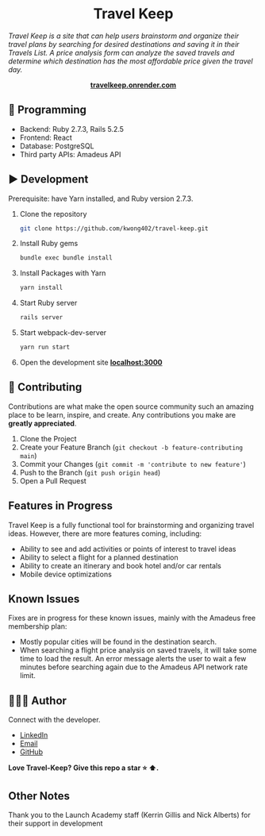 <h1 align="center">Travel Keep</h1>

<i>Travel Keep is a site that can help users brainstorm and organize their travel plans by searching for desired destinations and saving it in their Travels List. A price analysis form can analyze the saved travels and determine which destination has the most affordable price given the travel day.</i>
<br>

</p>

<p align="center">
  <a href="https://travelkeep.onrender.com"><strong>travelkeep.onrender.com</strong></a>
  <br>
</p>

## 🚀 Programming

- Backend: Ruby 2.7.3, Rails 5.2.5
- Frontend: React
- Database: PostgreSQL
- Third party APIs: Amadeus API

## ▶️ Development
Prerequisite: have Yarn installed, and Ruby version 2.7.3.

1. Clone the repository
    ```sh
    git clone https://github.com/kwong402/travel-keep.git
    ```
    
2. Install Ruby gems
    ```sh
    bundle exec bundle install
    ```
    
3. Install Packages with Yarn
    ```sh
    yarn install
    ```
    
4. Start Ruby server
    ```sh
    rails server
    ```
    
5. Start webpack-dev-server
    ```sh
    yarn run start
    ```
    
6. Open the development site **[localhost:3000](http://localhost:3000)**
    
## 🤝 Contributing

Contributions are what make the open source community such an amazing place to be learn, inspire, and create.
Any contributions you make are **greatly appreciated**.

1. Clone the Project
2. Create your Feature Branch (`git checkout -b feature-contributing main`)
3. Commit your Changes (`git commit -m 'contribute to new feature'`)
4. Push to the Branch (`git push origin head`)
5. Open a Pull Request

## Features in Progress

Travel Keep is a fully functional tool for brainstorming and organizing travel ideas. However, there are more features coming, including:

- Ability to see and add activities or points of interest to travel ideas
- Ability to select a flight for a planned destination
- Ability to create an itinerary and book hotel and/or car rentals
- Mobile device optimizations

## Known Issues

Fixes are in progress for these known issues, mainly with the Amadeus free membership plan:

- Mostly popular cities will be found in the destination search.
- When searching a flight price analysis on saved travels, it will take some time to load the result. An error message alerts the user to wait a few minutes before searching again due to the Amadeus API network rate limit.

## 👩🏻‍💻 Author

Connect with the developer.

- [LinkedIn][linkedin]
- [Email][email]
- [GitHub][github]

**Love Travel-Keep? Give this repo a star :star: :arrow_up:.**

[linkedin]: https://www.linkedin.com/in/kwong402/
[email]: mailto:kwong402@gmail.com
[github]: https://github.com/kwong402

## Other Notes

Thank you to the Launch Academy staff (Kerrin Gillis and Nick Alberts) for their support in development
